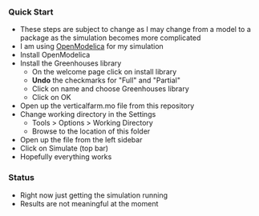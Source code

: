 ### Quick Start

- These steps are subject to change as I may change from a model to a package as the simulation becomes more complicated
- I am using [OpenModelica](https://openmodelica.org/#) for my simulation
- Install OpenModelica
- Install the Greenhouses library
  - On the welcome page click on install library
  - **Undo** the checkmarks for "Full" and "Partial"
  - Click on name and choose Greenhouses library
  - Click on OK
- Open up the verticalfarm.mo file from this repository
- Change working directory in the Settings
  - Tools > Options > Working Directory
  - Browse to the location of this folder
- Open up the file from the left sidebar
- Click on Simulate (top bar)
- Hopefully everything works

### Status

- Right now just getting the simulation running
- Results are not meaningful at the moment

